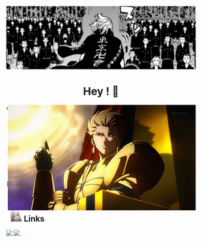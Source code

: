 <div align="center">
  <img  alt="idr"  src="https://github.com/kelech1/kelech1/blob/main/Banner.jpg">
  <h1 align="center"> Hey ! 🔆 </h1>
</div>
<img align="right" max-width="600" src="https://github.com/kelech1/kelech1/blob/main/Gilgamesh.gif"/>

```javascript
const data = {
  name: "Kelechi Henry",
  aka: Kacey,
  alias: "watermelon",
  pronouns: ["He", "Him", "Idan"],
  tech: {
    frontend: ['React', 'Vue','Tailwind','html','css'],
    others: ['Python']
  },
  language: {
    english: true,
  }
}
```

## <img height="30" src="https://github.com/kelech1/kelech1/blob/main/illya-stare.gif"/> Links
[![](https://img.shields.io/badge/-linkedin-0073B1?style=flat-square)](https://www.linkedin.com/in/kelechi-henry-631930251/)
[![](https://img.shields.io/badge/-twitter-1C9CEA?style=flat-square)](https://twitter.com/0xKacey)

